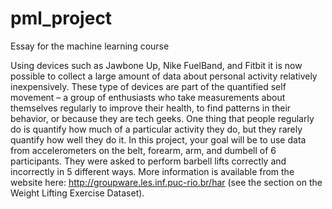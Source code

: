 pml_project
===========

Essay for the machine learning course

Using devices such as Jawbone Up, Nike FuelBand, and Fitbit it is now possible to collect a large amount of data
 about personal activity relatively inexpensively. These type of devices are part of the quantified self movement
 – a group of enthusiasts who take measurements about themselves regularly to improve their health, to find patterns
 in their behavior, or because they are tech geeks. One thing that people regularly do is quantify how much of 
 a particular activity they do, but they rarely quantify how well they do it. In this project, your goal will be
 to use data from accelerometers on the belt, forearm, arm, and dumbell of 6 participants. They were asked
 to perform barbell lifts correctly and incorrectly in 5 different ways. More information is available from
 the website here: http://groupware.les.inf.puc-rio.br/har (see the section on the Weight Lifting Exercise Dataset). 
 
 
 
 
